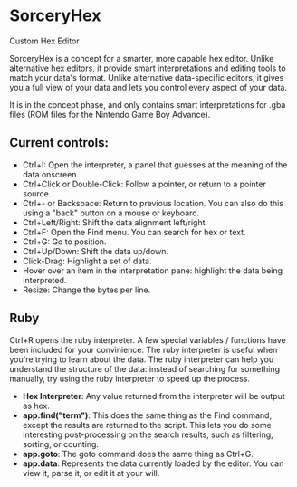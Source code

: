 SorceryHex
==========

Custom Hex Editor

SorceryHex is a concept for a smarter, more capable hex editor.
Unlike alternative hex editors, it provide smart interpretations and editing tools to match your data's format.
Unlike alternative data-specific editors, it gives you a full view of your data and lets you control every aspect of your data.

It is in the concept phase, and only contains smart interpretations for .gba files (ROM files for the Nintendo Game Boy Advance).

## Current controls: ##
* Ctrl+I: Open the interpreter, a panel that guesses at the meaning of the data onscreen.
* Ctrl+Click or Double-Click: Follow a pointer, or return to a pointer source.
* Ctrl+- or Backspace: Return to previous location. You can also do this using a "back" button on a mouse or keyboard.
* Ctrl+Left/Right: Shift the data alignment left/right.
* Ctrl+F: Open the Find menu. You can search for hex or text.
* Ctrl+G: Go to position.
* Ctrl+Up/Down: Shift the data up/down.
* Click-Drag: Highlight a set of data.
* Hover over an item in the interpretation pane: highlight the data being interpreted.
* Resize: Change the bytes per line.

## Ruby ##
Ctrl+R opens the ruby interpreter. A few special variables / functions have been included for your convinience.
The ruby interpreter is useful when you're trying to learn about the data. The ruby interpreter can help you understand the structure of the data: instead of searching for something manually, try using the ruby interpreter to speed up the process.

* **Hex Interpreter**: Any value returned from the interpreter will be output as hex.
* **app.find("term")**: This does the same thing as the Find command, except the results are returned to the script. This lets you do some interesting post-processing on the search results, such as filtering, sorting, or counting.
* **app.goto**: The goto command does the same thing as Ctrl+G.
* **app.data**: Represents the data currently loaded by the editor. You can view it, parse it, or edit it at your will.

